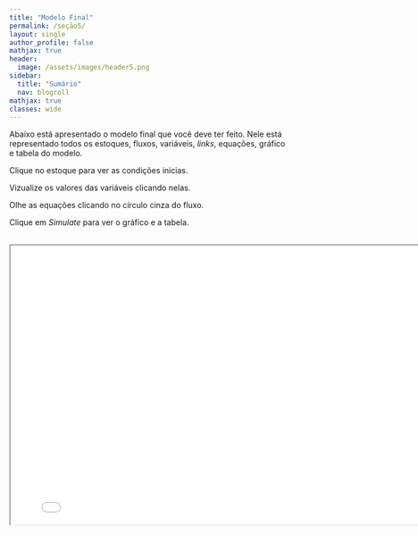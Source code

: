 ```yaml
---
title: "Modelo Final"
permalink: /seção5/
layout: single
author_profile: false
mathjax: true
header:
  image: /assets/images/header5.png
sidebar:
  title: "Sumário"
  nav: blogroll
mathjax: true
classes: wide
---
```


Abaixo está apresentado o modelo final que você deve ter feito. Nele está representado todos os estoques, fluxos, variáveis, _links_, 
equações, gráfico e tabela do modelo.

Clique no estoque para ver as condições inicias.

Vizualize os valores das variáveis clicando nelas.

Olhe as equações clicando no círculo cinza do fluxo.

Clique em _Simulate_ para ver o gráfico e a tabela.

<p style="text-align: center;"> <iframe width="800" height="500" src="//InsightMaker.com/insight/198148/embed?topBar=1&sideBar=1&zoom=1" 
title="Embedded Insight"></iframe></p>
